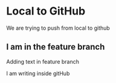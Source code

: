 # Local to GitHub  
We are trying to push from local to github 

## I am in the feature branch 
Adding text in feature branch 

I am writing inside gitHub 

